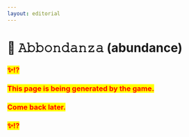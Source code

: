 ```yaml
---
layout: editorial
---
```


# 💐 𝙰𝚋𝚋𝚘𝚗𝚍𝚊𝚗𝚣𝚊 (abundance)

### <mark style="color:red;">✨⁉️</mark>&#x20;

### <mark style="color:red;">This page is being generated by the game.</mark>&#x20;

### <mark style="color:red;">Come back later.</mark>

### <mark style="color:red;">✨⁉️</mark>
